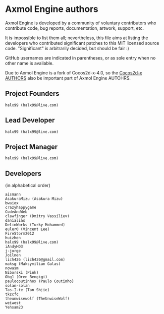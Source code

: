 # Axmol Engine authors

Axmol Engine is developed by a community of voluntary contributors who
contribute code, bug reports, documentation, artwork, support, etc.

It is impossible to list them all; nevertheless, this file aims at listing
the developers who contributed significant patches to this MIT licensed
source code. "Significant" is arbitrarily decided, but should be fair :)

GitHub usernames are indicated in parentheses, or as sole entry when no other
name is available.

Due to Axmol Engine is a fork of Cocos2d-x-4.0, so the [Cocos2d-x AUTHORS](https://github.com/cocos2d/cocos2d-x/blob/v4/AUTHORS) also be important part of Axmol Engine AUTOHRS.

## Project Founders

    halx99 (halx99@live.com)

## Lead Developer

    halx99 (halx99@live.com)

## Project Manager

    halx99 (halx99@live.com)

## Developers

(in alphabetical order)

    aismann
    AsakuraMizu (Asakura Mizu)
    bwaiox
    crazyhappygame
    CodeAndWeb
    clawfinger (Dmitry Vassiliev)
    danialias
    DelinWorks (Turky Mohammed)
    euler0 (Vincent Lee)
    FireStorm2012
    huizhen
    halx99 (halx99@live.com)
    iAndyHD3
    j-jorge
    Joilnen
    lich426 (lich426@gmail.com)
    maksg (Maksymilian Galas)
    nowasm
    Niborski (Pink)
    Obg1 (Oren Bengigi)
    paulocoutinhox (Paulo Coutinho)
    solan-solan
    Tas-I-te (Tan Shjie)
    tkzcfc
    theunwisewolf (TheUnwiseWolf)
    weiwest
    Yehsam23
